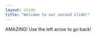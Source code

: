 ```yaml
---
layout: slide
title: "Welcome to our second slide!"
---
```

AMAZING!
Use the left arrow to go back!
